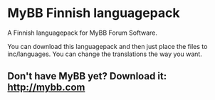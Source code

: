 # MyBB Finnish languagepack
A Finnish languagepack for MyBB Forum Software.

You can download this languagepack and then just place the files to inc/languages. You can change the translations the way you want.

## Don't have MyBB yet? Download it: http://mybb.com
